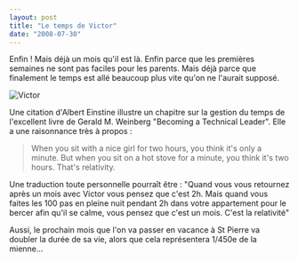 ```yaml
---
layout: post
title: "Le temps de Victor"
date: "2008-07-30"
---
```


Enfin ! Mais déjà un mois qu'il est là. Enfin parce que les premières semaines ne sont pas faciles pour les parents. Mais déjà parce que finalement le temps est allé beaucoup plus vite qu'on ne l'aurait supposé.

![Victor](/images/IMGP0205.JPG)

Une citation d'Albert Einstine illustre un chapitre sur la gestion du temps de l'excellent livre de Gerald M. Weinberg "Becoming a Technical Leader". Elle a une raisonnance très à propos :

> When you sit with a nice girl for two hours, you think it's only a minute. But when you sit on a hot stove for a minute, you think it's two hours. That's relativity.

Une traduction toute personnelle pourraît être : "Quand vous vous retournez après un mois avec Victor vous pensez que c'est 2h. Mais quand vous faites les 100 pas en pleine nuit pendant 2h dans votre appartement pour le bercer afin qu'il se calme, vous pensez que c'est un mois. C'est la relativité"

Aussi, le prochain mois que l'on va passer en vacance à St Pierre va doubler la durée de sa vie, alors que cela représentera 1/450e de la mienne...
